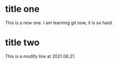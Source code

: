 # title one
This is a new one. I am learning git now, it is so hard.

# title two 
This is a modify line at 2021.06.21.
